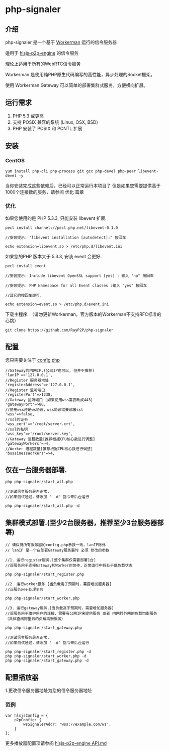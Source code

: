 # php-signaler

## 介绍
php-signaler 是一个基于 [Workerman](https://github.com/walkor/Workerman "Workerman") 运行的信令服务器

适用于 [hlsjs-p2p-engine](https://github.com/cdnbye/hlsjs-p2p-engine "hlsjs-p2p-engine") 的信令服务

理论上适用于所有的WebRTC信令服务

Workerman 是使用纯PHP原生代码编写的高性能，异步处理的Socket框架。

使用 Workerman Gateway 可以简单的部署集群式服务，方便横向扩展。

## 运行需求
1. PHP 5.3 或更高
2. 支持 POSIX 兼容的系统 (Linux, OSX, BSD)
3. PHP 安装了 POSIX 和 PCNTL 扩展

## 安装
### CentOS

	yum install php-cli php-process git gcc php-devel php-pear libevent-devel -y

当你安装完成这些依赖后，已经可以正常运行本项目了
但是如果您需要提供高于1000个连接数的服务，请参阅 优化 篇章

### 优化

如果您使用的是 PHP 5.3.3, 只能安装 libevent 扩展.

	pecl install channel://pecl.php.net/libevent-0.1.0 
	
	//安装提示: "libevent installation [autodetect]:" 按回车
	
	echo extension=libevent.so > /etc/php.d/libevent.ini
	
如果您的PHP 版本大于 5.3.3, 安装 event 会更好.

	pecl install event
	
	//安装提示: Include libevent OpenSSL support [yes] : 输入 "no" 按回车
	
	//安装提示: PHP Namespace for all Event classes :输入 "yes" 按回车
	
	//其它的按回车即可.
	
	echo extension=event.so > /etc/php.d/event.ini
	
下载主程序. （请勿更新Workerman，官方版本的Workerman不支持RFC标准的心跳）

	git clone https://github.com/RayP2P/php-signaler

## 配置

您只需要关注于 [config.php](https://github.com/RayP2P/php-signaler/blob/master/config.php "config.php")
	
	//Gateway的内网IP.(公网IP也可以, 但并不推荐)
	'lanIP'=>'127.0.0.1',
	//Register 服务器地址
	'registerAddress'=>'127.0.0.1',
	//Register 监听端口
	'registerPort'=>1238,
	//Gateway 监听端口 [如果使用wss需要改成443]
	'gatewayPort'=>80,
	//使用wss还是ws协议，wss协议需要部署ssl
	'wss'=>false,
	//ssl的证书
	'wss_cert'=>'/root/server.crt',
	//ssl的私钥
	'wss_key'=>'/root/server.key',
	//Gateway 进程数量[推荐根据CPU核心数进行调整]
	'gatewayWorkers'=>4,
	//Worker 进程数量[推荐根据CPU核心数进行调整]
	'bussinessWorkers'=>4,

## 仅在一台服务器部署.
	
	php php-signaler/start_all.php
	
	//测试信令服务是否正常. 
	//如果测试通过，请添加 " -d" 指令来后台运行
	
	php php-signaler/start_all.php -d
	
## 集群模式部署.(至少2台服务器，推荐至少3台服务器部署)

	// 请保持所有服务器的config.php参数一致，lanIP除外
	// lanIP 是一个在部署Gateway服务器时 必须 修改的参数
	
	//1. 运行register服务.[整个集群仅需要部署1台]
	//该服务用于连接Gateway和Worker的协作，正常运行中将处于低负载状态
	
	php php-signaler/start_register.php
	
	//2. 运行worker服务.[当负载高于预期时，需要增加服务器]
	//该服务用于处理事务
	
	php php-signaler/start_worker.php
	
	//3. 运行gateway服务.[当负载高于预期时，需要增加服务器]
	//该服务用于维护用户的连接，需要有公网IP来提供服务 或者 内网转外网的负载均衡服务（具体查阅阿里云的负载均衡服务）
	
	php php-signaler/start_gateway.php
	
	//测试信令服务是否正常. 
	//如果测试通过，请添加 " -d" 指令来后台运行
	
	php php-signaler/start_register.php -d
	php php-signaler/start_worker.php -d
	php php-signaler/start_gateway.php -d
	
## 配置播放器

1.更改信令服务器地址为您的信令服务器地址
### 范例
	var hlsjsConfig = {
        p2pConfig: {
            wsSignalerAddr: 'wss://example.com/ws',
        }
    };
更多播放器配置项请参阅 [hlsjs-p2p-engine API.md](https://github.com/cdnbye/hlsjs-p2p-engine/blob/master/docs/%E4%B8%AD%E6%96%87/API.md "hlsjs-p2p-engine API.md")
